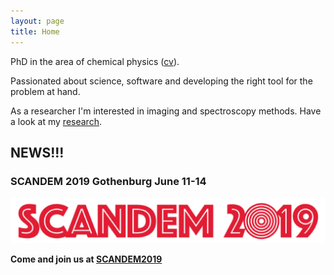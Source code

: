 ```yaml
---
layout: page
title: Home
---
```

PhD in the area of chemical physics ([cv](/pdfs/cv.pdf)).

Passionated about science, software and developing the right tool for the problem at hand.

As a researcher I'm interested in imaging and spectroscopy methods. Have a look at my [research](/research/).

## NEWS!!!

### SCANDEM 2019 Gothenburg  June 11-14
![SCANDEMimage](/assets/images/SCANDEM2019_small.png)

**Come and join us at [SCANDEM2019](https://scandem2019.se/)**

